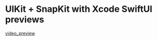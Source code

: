 # UIKit + SnapKit with Xcode SwiftUI previews

[video_preview](https://github.com/user-attachments/assets/771019d8-1037-48e7-9e03-a3fe0d7f01f8)

